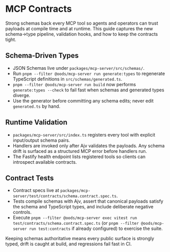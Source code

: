 # MCP Contracts

Strong schemas back every MCP tool so agents and operators can trust payloads at compile time and at runtime. This guide captures the new schema→type pipeline, validation hooks, and how to keep the contracts tight.

## Schema-Driven Types
- JSON Schemas live under `packages/mcp-server/src/schemas/`.
- Run `pnpm --filter @oods/mcp-server run generate:types` to regenerate TypeScript definitions in `src/schemas/generated.ts`.
- `pnpm --filter @oods/mcp-server run build` now performs `generate:types --check` to fail fast when schemas and generated types diverge.
- Use the generator before committing any schema edits; never edit `generated.ts` by hand.

## Runtime Validation
- `packages/mcp-server/src/index.ts` registers every tool with explicit input/output schema pairs.
- Handlers are invoked only after Ajv validates the payloads. Any schema drift is surfaced as a structured MCP error before handlers run.
- The Fastify health endpoint lists registered tools so clients can introspect available contracts.

## Contract Tests
- Contract specs live at `packages/mcp-server/test/contracts/schema.contract.spec.ts`.
- Tests compile schemas with Ajv, assert that canonical payloads satisfy the schema and TypeScript types, and include deliberate negative controls.
- Execute `pnpm --filter @oods/mcp-server exec vitest run test/contracts/schema.contract.spec.ts` (or `pnpm --filter @oods/mcp-server run test:contracts` if already configured) to exercise the suite.

Keeping schemas authoritative means every public surface is strongly typed, drift is caught at build, and regressions fail fast in CI.
